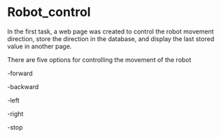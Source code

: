 # Robot_control
In the first task, a web page was created to control the robot movement direction, store the direction in the database, and display the last stored value in another page.

There are five options for controlling the movement of the robot

-forward

-backward

-left

-right

-stop
